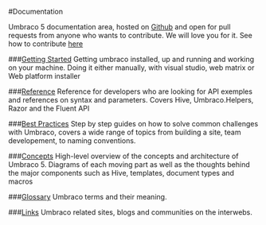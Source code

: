 #Documentation

Umbraco 5 documentation area, hosted on [Github](http://github.com/umbraco/documentation) and open for pull requests from anyone who wants to contribute. We will love you for it. See how to contribute [here]()

###[Getting Started](gettingstarted/index.md)
Getting umbraco installed, up and running and working on your machine. Doing it either manually, with visual studio, web matrix or Web platform installer

###[Reference](reference/index.md)
Reference for developers who are looking for API exemples and references on syntax and parameters. Covers Hive, Umbraco.Helpers, Razor and the Fluent API

###[Best Practices](BestPractices/index.md)
Step by step guides on how to solve common challenges with Umbraco, covers a wide range of topics from building a site, team developement, to naming conventions.

###[Concepts](concepts/index.md)
High-level overview of the concepts and architecture of Umbraco 5. Diagrams of each moving part as well as the thoughts behind the major components such as Hive, templates, document types and macros

###[Glossary](glossary/index.md)
Umbraco terms and their meaning. 

###[Links](links/index.md)
Umbraco related sites, blogs and communities on the interwebs.
